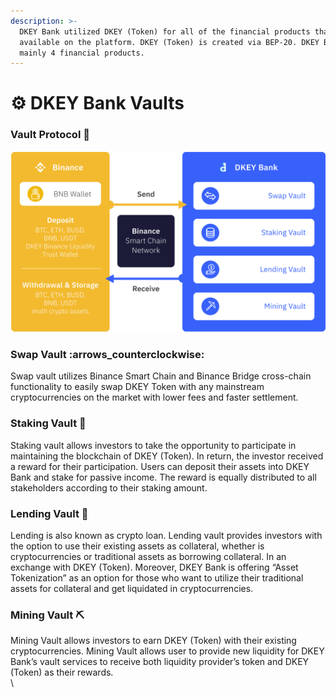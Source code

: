```yaml
---
description: >-
  DKEY Bank utilized DKEY (Token) for all of the financial products that are
  available on the platform. DKEY (Token) is created via BEP-20. DKEY Banks has
  mainly 4 financial products.
---
```


# ⚙ DKEY Bank Vaults

### Vault Protocol :key:&#x20;

![Overview of Vault System run on Binance Smart Chain Network](../.gitbook/assets/dkey-bsc.png)

### **Swap Vault** :arrows\_counterclockwise:&#x20;

Swap vault utilizes Binance Smart Chain and Binance Bridge cross-chain functionality to easily swap DKEY Token with any mainstream cryptocurrencies on the market with lower fees and faster settlement.

### **Staking Vault** :seedling:&#x20;

Staking vault allows investors to take the opportunity to participate in maintaining the blockchain of DKEY (Token). In return, the investor received a reward for their participation. Users can deposit their assets into DKEY Bank and stake for passive income. The reward is equally distributed to all stakeholders according to their staking amount.

### **Lending Vault** :handshake:&#x20;

Lending is also known as crypto loan. Lending vault provides investors with the option to use their existing assets as collateral, whether is cryptocurrencies or traditional assets as borrowing collateral. In an exchange with DKEY (Token). Moreover, DKEY Bank is offering “Asset Tokenization” as an option for those who want to utilize their traditional assets for collateral and get liquidated in cryptocurrencies.

### **Mining Vault** :pick:&#x20;

Mining Vault allows investors to earn DKEY (Token) with their existing cryptocurrencies. Mining Vault allows user to provide new liquidity for DKEY Bank’s vault services to receive both liquidity provider’s token and DKEY (Token) as their rewards.\
\
